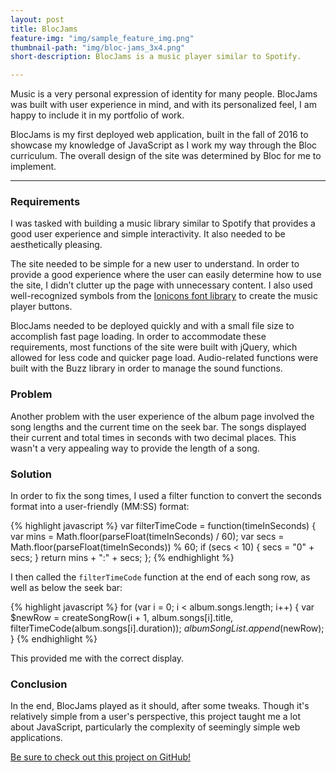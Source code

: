 ```yaml
---
layout: post
title: BlocJams
feature-img: "img/sample_feature_img.png"
thumbnail-path: "img/bloc-jams_3x4.png"
short-description: BlocJams is a music player similar to Spotify.

---
```


Music is a very personal expression of identity for many people. BlocJams was built with user experience in mind, and with its personalized feel, I am happy to include it in my portfolio of work.

BlocJams is my first deployed web application, built in the fall of 2016 to showcase my knowledge of JavaScript as I work my way through the Bloc curriculum. The overall design of the site was determined by Bloc for me to implement.

***

### Requirements
I was tasked with building a music library similar to Spotify that provides a good user experience and simple interactivity. It also needed to be aesthetically pleasing.

The site needed to be simple for a new user to understand. In order to provide a good experience where the user can easily determine how to use the site, I didn’t clutter up the page with unnecessary content. I also used well-recognized symbols from the <a href="http://ionicons.com/" target="_blank">Ionicons font library</a> to create the music player buttons.

BlocJams needed to be deployed quickly and with a small file size to accomplish fast page loading. In order to accommodate these requirements, most functions of the site were built with jQuery, which allowed for less code and quicker page load. Audio-related functions were built with the Buzz library in order to manage the sound functions.

### Problem
Another problem with the user experience of the album page involved the song lengths and the current time on the seek bar. The songs displayed their current and total times in seconds with two decimal places. This wasn't a very appealing way to provide the length of a song.

### Solution
In order to fix the song times, I used a filter function to convert the seconds format into a user-friendly (MM:SS) format:

{% highlight javascript %}
var filterTimeCode = function(timeInSeconds) {
    var mins = Math.floor(parseFloat(timeInSeconds) / 60);
    var secs = Math.floor(parseFloat(timeInSeconds)) % 60;
    if (secs < 10) { secs = "0" + secs; }
    return mins + ":" + secs;
};
{% endhighlight %}

I then called the `filterTimeCode` function at the end of each song row, as well as below the seek bar:

{% highlight javascript %}
for (var i = 0; i < album.songs.length; i++) {
        var $newRow = createSongRow(i + 1, album.songs[i].title, filterTimeCode(album.songs[i].duration));
        $albumSongList.append($newRow);
    }
{% endhighlight %}

This provided me with the correct display.

### Conclusion
In the end, BlocJams played as it should, after some tweaks. Though it's relatively simple from a user's perspective, this project taught me a lot about JavaScript, particularly the complexity of seemingly simple web applications.

<a href="https://github.com/capncapes/bloc-jams" target="_blank">Be sure to check out this project on GitHub!</a>